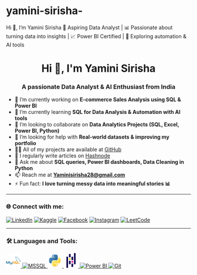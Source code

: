 # yamini-sirisha-
Hi 👋, I’m Yamini Sirisha  🚀 Aspiring Data Analyst | 📊 Passionate about turning data into insights | 📈 Power BI Certified | 🤖 Exploring automation &amp; AI tools
<h1 align="center">Hi 👋, I'm Yamini Sirisha</h1>
<h3 align="center">A passionate Data Analyst & AI Enthusiast from India</h3>

- 🔭 I’m currently working on **E-commerce Sales Analysis using SQL & Power BI**  
- 🌱 I’m currently learning **SQL for Data Analysis & Automation with AI tools**  
- 👯 I’m looking to collaborate on **Data Analytics Projects (SQL, Excel, Power BI, Python)**  
- 🤝 I’m looking for help with **Real-world datasets & improving my portfolio**  
- 👨‍💻 All of my projects are available at [GitHub](https://github.com/yaminisirisharoyals)  
- 📝 I regularly write articles on [Hashnode](https://hashnode.com/@sirisharoyall)  
- 💬 Ask me about **SQL queries, Power BI dashboards, Data Cleaning in Python**  
- 📫 Reach me at **Yaminisirisha28@gmail.com**  
- ⚡ Fun fact: **I love turning messy data into meaningful stories 📊**  

---

<h3 align="left">🌐 Connect with me:</h3>
<p align="left">
<a href="https://www.linkedin.com/in/yamini-sirisha-2a8b4c/" target="blank"><img align="center" src="https://raw.githubusercontent.com/rahuldkjain/github-profile-readme-generator/master/src/images/icons/Social/linked-in-alt.svg" alt="LinkedIn" height="30" width="40" /></a>
<a href="https://www.kaggle.com/yaminisirisharoyal" target="blank"><img align="center" src="https://raw.githubusercontent.com/rahuldkjain/github-profile-readme-generator/master/src/images/icons/Social/kaggle.svg" alt="Kaggle" height="30" width="40" /></a>
<a href="https://www.facebook.com/profile.php?id=100089746042914" target="blank"><img align="center" src="https://raw.githubusercontent.com/rahuldkjain/github-profile-readme-generator/master/src/images/icons/Social/facebook.svg" alt="Facebook" height="30" width="40" /></a>
<a href="https://www.instagram.com/sirisha_royall/" target="blank"><img align="center" src="https://raw.githubusercontent.com/rahuldkjain/github-profile-readme-generator/master/src/images/icons/Social/instagram.svg" alt="Instagram" height="30" width="40" /></a>
<a href="https://leetcode.com/u/yaminisirisharoyals/" target="blank"><img align="center" src="https://raw.githubusercontent.com/rahuldkjain/github-profile-readme-generator/master/src/images/icons/Social/leet-code.svg" alt="LeetCode" height="30" width="40" /></a>
</p>

---

<h3 align="left">🛠️ Languages and Tools:</h3>
<p align="left"> 
<a href="https://www.mysql.com/" target="_blank" rel="noreferrer"><img src="https://raw.githubusercontent.com/devicons/devicon/master/icons/mysql/mysql-original-wordmark.svg" alt="MySQL" width="40" height="40"/> </a> 
<a href="https://www.microsoft.com/en-us/sql-server" target="_blank" rel="noreferrer"><img src="https://www.svgrepo.com/show/303229/microsoft-sql-server-logo.svg" alt="MSSQL" width="40" height="40"/> </a> 
<a href="https://www.python.org" target="_blank" rel="noreferrer"><img src="https://raw.githubusercontent.com/devicons/devicon/master/icons/python/python-original.svg" alt="Python" width="40" height="40"/> </a> 
<a href="https://pandas.pydata.org/" target="_blank" rel="noreferrer"><img src="https://raw.githubusercontent.com/devicons/devicon/2ae2a900d2f041da66e950e4d48052658d850630/icons/pandas/pandas-original.svg" alt="Pandas" width="40" height="40"/> </a> 
<a href="https://powerbi.microsoft.com/" target="_blank" rel="noreferrer"><img src="https://img.icons8.com/color/48/power-bi.png" alt="Power BI" width="40" height="40"/> </a> 
<a href="https://git-scm.com/" target="_blank" rel="noreferrer"><img src="https://www.vectorlogo.zone/logos/git-scm/git-scm-icon.svg" alt="Git" width="40" height="40"/> </a> 
</p>
